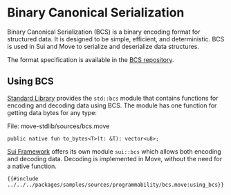 # Binary Canonical Serialization

Binary Canonical Serialization (BCS) is a binary encoding format for structured data. It is designed to be simple, efficient, and deterministic. BCS is used in Sui and Move to serialize and deserialize data structures.

The format specification is available in the [BCS repository](https://github.com/zefchain/bcs).

## Using BCS

[Standard Library](./../basic-syntax/standard-library.md) provides the `std::bcs` module that contains functions for encoding and decoding data using BCS. The module has one function for getting data bytes for any type:

File: move-stdlib/sources/bcs.move
```move
public native fun to_bytes<T>(t: &T): vector<u8>;
```

[Sui Framework](./../sui-framework.md) offers its own module `sui::bcs` which allows both encoding and decoding data. Decoding is implemented in Move, without the need for a native function.


```move
{{#include ../../../packages/samples/sources/programmability/bcs.move:using_bcs}}
```
